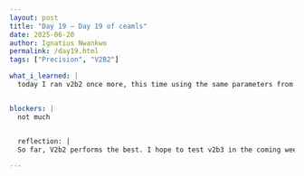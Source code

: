 ```yaml
---
layout: post
title: "Day 19 – Day 19 of ceamls"
date: 2025-06-20
author: Ignatius Nwankwo
permalink: /day19.html
tags: ["Precision", "V2B2"]

what_i_learned: |
  today I ran v2b2 once more, this time using the same parameters from my last successful run in order to recreate the same results, then try to improve the accuracy from there. I am simultaneously running v2b3 on the same computer. My grad mentor came in this morning and discussed how were going to prepare our weekly presentation as well as our mid-program presentation next week. Meanwhile, I organized the rest of my previous findings and worked on my presentation slide, as well as reviewed the confusion matrix and the equations associated with it to better interpret my results.


blockers: |
  not much


  reflection: |
  So far, V2b2 performs the best. I hope to test v2b3 in the coming week and prepare for my mid summer presentation with my labmates. My lab partner showed me an easier way to save notebooks by using commands to convert them to pdf and html files. Overall this week was very productive.

---
```

